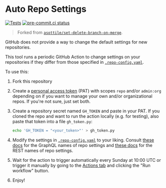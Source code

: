 # Auto Repo Settings

[![Tests](https://github.com/janosh/auto-repo-config/workflows/Auto%20Repo%20Config/badge.svg)](https://github.com/janosh/auto-repo-config/actions)
[![pre-commit.ci status](https://results.pre-commit.ci/badge/github/janosh/auto-repo-config/main.svg)](https://results.pre-commit.ci/latest/github/janosh/auto-repo-config/main)

> Forked from [`asottile/set-delete-branch-on-merge`](https://github.com/asottile/set-delete-branch-on-merge).

GitHub does not provide a way to change the default settings for new repositories.

This tool runs a periodic GitHub Action to change settings on your repositories if they differ from those specified in [`.repo-config.yaml`](.repo-config.yaml).

To use this:

1. Fork this repository
2. Create a [personal access token](https://github.com/settings/tokens/new) (PAT) with scopes `repo` and/or `admin:org` depending on if you want to manage your own and/or organizational repos. If you're not sure, just set both.
3. Create a repository secret named `GH_TOKEN` and paste in your PAT. If you cloned the repo and want to run the action locally (e.g. for testing), also paste that token into a file `gh_token.py`:

    ```sh
    echo 'GH_TOKEN = "<your_token>"' > gh_token.py
    ```

4. Modify the settings in [`.repo-config.yaml`](.repo-config.yaml) to your liking. Consult [these docs](https://docs.github.com/graphql/reference/objects#repository) for the GraphQL names of repo settings and [these docs](https://docs.github.com/rest/reference/repos#update-a-repository) for the REST names of repo settings.
5. Wait for the action to trigger automatically every Sunday at 10:00 UTC or trigger it manually by going to the [Actions tab](https://github.com/janosh/auto-repo-config/actions/workflows/schedule.yml) and clicking the "Run workflow" button.
6. Enjoy!
